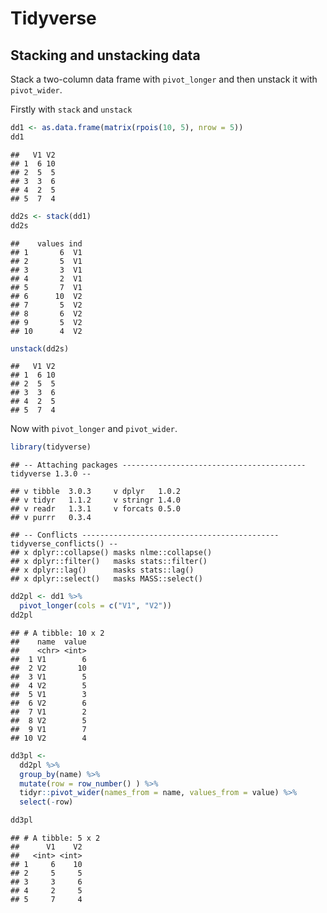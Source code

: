 # Tidyverse


## Stacking and unstacking data

Stack a two-column data frame with `pivot_longer` and then unstack it with `pivot_wider`.

Firstly with `stack` and `unstack`


```r
dd1 <- as.data.frame(matrix(rpois(10, 5), nrow = 5))
dd1
```

```
##   V1 V2
## 1  6 10
## 2  5  5
## 3  3  6
## 4  2  5
## 5  7  4
```



```r
dd2s <- stack(dd1)
dd2s
```

```
##    values ind
## 1       6  V1
## 2       5  V1
## 3       3  V1
## 4       2  V1
## 5       7  V1
## 6      10  V2
## 7       5  V2
## 8       6  V2
## 9       5  V2
## 10      4  V2
```


```r
unstack(dd2s)
```

```
##   V1 V2
## 1  6 10
## 2  5  5
## 3  3  6
## 4  2  5
## 5  7  4
```

Now with `pivot_longer` and  `pivot_wider`.


```r
library(tidyverse)
```

```
## -- Attaching packages ----------------------------------------- tidyverse 1.3.0 --
```

```
## v tibble  3.0.3     v dplyr   1.0.2
## v tidyr   1.1.2     v stringr 1.4.0
## v readr   1.3.1     v forcats 0.5.0
## v purrr   0.3.4
```

```
## -- Conflicts -------------------------------------------- tidyverse_conflicts() --
## x dplyr::collapse() masks nlme::collapse()
## x dplyr::filter()   masks stats::filter()
## x dplyr::lag()      masks stats::lag()
## x dplyr::select()   masks MASS::select()
```

```r
dd2pl <- dd1 %>%
  pivot_longer(cols = c("V1", "V2"))
dd2pl
```

```
## # A tibble: 10 x 2
##    name  value
##    <chr> <int>
##  1 V1        6
##  2 V2       10
##  3 V1        5
##  4 V2        5
##  5 V1        3
##  6 V2        6
##  7 V1        2
##  8 V2        5
##  9 V1        7
## 10 V2        4
```




```r
dd3pl <- 
  dd2pl %>% 
  group_by(name) %>%
  mutate(row = row_number() ) %>%
  tidyr::pivot_wider(names_from = name, values_from = value) %>%
  select(-row)

dd3pl
```

```
## # A tibble: 5 x 2
##      V1    V2
##   <int> <int>
## 1     6    10
## 2     5     5
## 3     3     6
## 4     2     5
## 5     7     4
```






